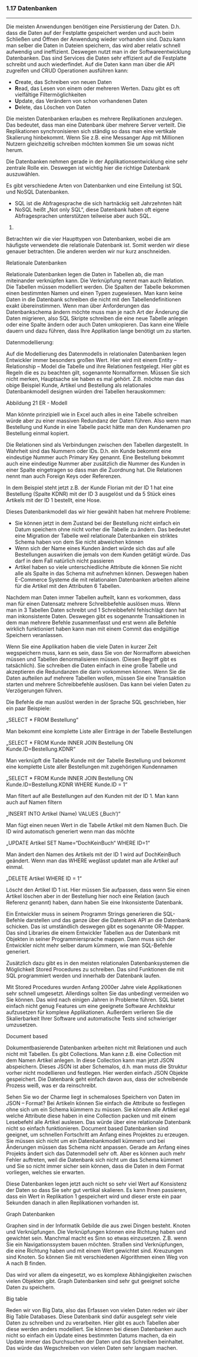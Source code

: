 ### 1.17 Datenbanken
---

Die meisten Anwendungen benötigen eine Persistierung der Daten. D.h. dass die Daten auf der Festplatte gespeichert werden und auch beim Schließen und Öffnen der Anwendung wieder vorhanden sind. Dazu kann man selber die Daten in Dateien speichern, das wird aber relativ schnell aufwendig und ineffizient. Deswegen nutzt man in der Softwareentwicklung Datenbanken. Das sind Services die Daten sehr effizient auf die Festplatte schreibt und auch wiederfindet. Auf die Daten kann man über die API zugreifen und CRUD Operationen ausführen kann:

- **C**reate, das Schreiben von neuen Daten
- **R**ead, das Lesen von einem oder mehreren Werten. Dazu gibt es oft vielfältige Filtermöglichkeiten
- **U**pdate, das Verändern von schon vorhandenen Daten
- **D**elete, das Löschen von Daten

Die meisten Datenbanken erlauben es mehrere Replikationen anzulegen. Das bedeutet, dass man eine Datenbank über mehrere Server verteilt. Die Replikationen synchronisieren sich ständig so dass man eine vertikale Skalierung hinbekommt. Wenn Sie z.B. eine Messanger App mit Millionen Nutzern gleichzeitig schreiben möchten kommen Sie um sowas nicht herum.

Die Datenbanken nehmen gerade in der Applikationsentwicklung eine sehr zentrale Rolle ein. Deswegen ist wichtig hier die richtige Datenbank auszuwählen.

Es gibt verschiedene Arten von Datenbanken und eine Einteilung ist SQL und NoSQL Datenbanken.   

- SQL ist die Abfragesprache die sich hartnäckig seit Jahrzehnten hält
- NoSQL heißt „Not only SQL“, diese Datenbank haben oft eigene Abfragesprachen unterstützen teilweise aber auch SQL.
1. 

Betrachten wir die vier Haupttypen von Datenbanken, wobei die am häufigste verwendete die relationale Datenbank ist. Somit werden wir diese genauer betrachten. Die anderen werden wir nur kurz anschneiden.

Relationale Datenbanken

Relationale Datenbanken legen die Daten in Tabellen ab, die man miteinander verknüpfen kann. Die Verknüpfung nennt man auch Relation. Die Tabellen müssen modelliert werden. Die Spalten der Tabelle bekommen einen bestimmten Namen und einen Typen zugewiesen. Man kann keine Daten in die Datenbank schreiben die nicht mit den Tabellendefinitionen exakt übereinstimmen. Wenn man über Anforderungen das Datenbankschema ändern möchte muss man je nach Art der Änderung die Daten migrieren, also SQL Skripte schreiben die eine neue Tabelle anlegen oder eine Spalte ändern oder auch Daten umkopieren. Das kann eine Weile dauern und dazu führen, dass Ihre Applikation lange benötigt um zu starten.

Datenmodellierung:

Auf die Modellierung des Datenmodells in relationalen Datenbanken legen Entwickler immer besonders großen Wert. Hier wird mit einem Entity – Relationship – Model die Tabelle und ihre Relationen festgelegt. Hier gibt es Regeln die es zu beachten gilt, sogenannte Normalformen. Müssen Sie sich nicht merken, Hauptsache sie haben es mal gehört. Z.B. möchte man das obige Beispiel Kunde, Artikel und Bestellung als relationales Datenbankmodell designen würden drei Tabellen herauskommen:

Abbildung 21 ER - Modell

 

Man könnte prinzipiell wie in Excel auch alles in eine Tabelle schreiben würde aber zu einer massiven Redundanz der Daten führen. Also wenn man Bestellung und Kunde in eine Tabelle packt hätte man den Kundenamen pro Bestellung einmal kopiert.

Die Relationen sind als Verbindungen zwischen den Tabellen dargestellt. In Wahrheit sind das Nummern oder IDs. D.h. ein Kunde bekommt eine eindeutige Nummer auch Primary Key genannt. Eine Bestellung bekommt auch eine eindeutige Nummer aber zusätzlich die Nummer des Kunden in einer Spalte eingetragen so dass man die Zuordnung hat. Die Relationen nennt man auch Foreign Keys oder Referenzen.

In dem Beispiel steht jetzt z.B. der Kunde Florian mit der ID 1 hat eine Bestellung (Spalte KDNR) mit der ID 3 ausgelöst und da 5 Stück eines Artikels mit der ID 1 bestellt, eine Hose. 

Dieses Datenbankmodell das wir hier gewählt haben hat mehrere Probleme: 

- Sie können jetzt in dem Zustand bei der Bestellung nicht einfach ein Datum speichern ohne nicht vorher die Tabelle zu ändern. Das bedeutet eine Migration der Tabelle weil relationale Datenbanken ein striktes Schema haben von dem Sie nicht abweichen können
- Wenn sich der Name eines Kunden ändert würde sich das auf alle Bestellungen auswirken die jemals von dem Kunden getätigt würde. Das darf in dem Fall natürlich nicht passieren
- Artikel haben so viele unterschiedliche Attribute die können Sie nicht alle als Spalte in das Schema mit aufnehmen können. Deswegen haben E-Commerce Systeme die mit relationalen Datenbanken arbeiten alleine für die Artikel mit den Attributen 6 Tabellen.

Nachdem man Daten immer Tabellen aufteilt, kann es vorkommen, dass man für einen Datensatz mehrere Schreibbefehle auslösen muss. Wenn man in 3 Tabellen Daten schreibt und 1 Schreibbefehl fehlschlägt dann hat man inkonsistente Daten. Deswegen gibt es sogenannte Transaktionen in dem man mehrere Befehle zusammenfasst und erst wenn alle Befehle wirklich funktioniert haben kann man mit einem Commit das endgültige Speichern veranlassen.

Wenn Sie eine Applikation haben die viele Daten in kurzer Zeit wegspeichern muss, kann es sein, dass Sie von der Normalform abweichen müssen und Tabellen denormalisieren müssen. (Diesen Begriff gibt es tatsächlich). Sie schreiben die Daten einfach in eine große Tabelle und akzeptieren die Redundanzen die darin vorkommen können. Wenn Sie die Daten aufteilen auf mehrere Tabellen wollen, müssen Sie eine Transaktion starten und mehrere Schreibbefehle auslösen. Das kann bei vielen Daten zu Verzögerungen führen.

Die Befehle die man auslöst werden in der Sprache SQL geschrieben, hier ein paar Beispiele:

„SELECT * FROM Bestellung“

Man bekommt eine komplette Liste aller Einträge in der Tabelle Bestellungen

„SELECT * FROM Kunde INNER JOIN Bestellung ON Kunde.ID=Bestellung.KDNR“

Man verknüpft die Tabelle Kunde mit der Tabelle Bestellung und bekommt eine komplette Liste aller Bestellungen mit zugehörigen Kundennamen

„SELECT * FROM Kunde INNER JOIN Bestellung ON Kunde.ID=Bestellung.KDNR WHERE Kunde.ID = 1“

Man filtert auf alle Bestellungen auf den Kunden mit der ID 1. Man kann auch auf Namen filtern

„INSERT INTO Artikel (Name) VALUES (‚Buch‘)“

Man fügt einen neuen Wert in die Tabelle Artikel mit dem Namen Buch. Die ID wird automatisch generiert wenn man das möchte

„UPDATE Artikel SET Name=“DochKeinBuch“ WHERE ID=1“

Man ändert den Namen des Artikels mit der ID 1 wird auf DochKeinBuch geändert. Wenn man das WHERE weglässt updatet man alle Artikel auf einmal.

„DELETE Artikel WHERE ID = 1“

Löscht den Artikel ID 1 ist. Hier müssen Sie aufpassen, dass wenn Sie einen Artikel löschen aber in der Bestellung hier noch eine Relation (auch Referenz genannt) haben, dann haben Sie eine Inkonsistente Datenbank.

Ein Entwickler muss in seinem Programm Strings generieren die SQL-Befehle darstellen und das ganze über die Datenbank API an die Datenbank schicken. Das ist umständlich deswegen gibt es sogenannte OR-Mapper. Das sind Libraries die einem Entwickler Tabellen aus der Datenbank mit Objekten in seiner Programmiersprache mappen. Dann muss sich der Entwickler nicht mehr selber darum kümmern, wie man SQL-Befehle generiert.

Zusätzlich dazu gibt es in den meisten relationalen Datenbanksystemen die Möglichkeit Stored Procedures zu schreiben. Das sind Funktionen die mit SQL programmiert werden und innerhalb der Datenbank laufen. 

Mit Stored Procedures wurden Anfang 2000er Jahre viele Applikationen sehr schnell umgesetzt. Allerdings sollten Sie das unbedingt vermeiden wo Sie können. Das wird nach einigen Jahren in Probleme führen. SQL bietet einfach nicht genug Features um eine geeignete Software Architektur aufzusetzen für komplexe Applikationen. Außerdem verlieren Sie die Skalierbarkeit Ihrer Software und automatische Tests sind schwieriger umzusetzen.

Document based

Dokumentbasierende Datenbanken arbeiten nicht mit Relationen und auch nicht mit Tabellen. Es gibt Collections. Man kann z.B. eine Collection mit dem Namen Artikel anlegen. In diese Collection kann man jetzt JSON abspeichern. Dieses JSON ist aber Schemalos, d.h. man muss die Struktur vorher nicht modellieren und festlegen. Hier werden einfach JSON Objekte gespeichert. Die Datenbank geht einfach davon aus, dass der schreibende Prozess weiß, was er da reinschreibt. 

Sehen Sie wo der Charme liegt in schemaloses Speichern von Daten im JSON – Format? Bei Artikeln können Sie einfach die Attribute so festlegen ohne sich um ein Schema kümmern zu müssen. Sie können alle Artikel egal welche Attribute diese haben in eine Collection packen und mit einem Lesebefehl alle Artikel auslesen. Das würde über eine relationale Datenbank nicht so einfach funktionieren. Document based Datenbanken sind geeignet, um schnellen Fortschritt am Anfang eines Projektes zu erzeugen. Sie müssen sich nicht um ein Datenbankmodell kümmern und bei Änderungen müssen das Schema nicht anpassen. Gerade am Anfang eines Projekts ändert sich das Datenmodell sehr oft. Aber es können auch mehr Fehler auftreten, weil die Datenbank sich nicht um das Schema kümmert und Sie so nicht immer sicher sein können, dass die Daten in dem Format vorliegen, welches sie erwarten.

Diese Datenbanken legen jetzt auch nicht so sehr viel Wert auf Konsistenz der Daten so dass Sie sehr gut vertikal skalieren. Es kann Ihnen passieren, dass ein Wert in Replikation 1 gespeichert wird und dieser erste ein paar Sekunden danach in allen Replikationen vorhanden ist.

Graph Datenbanken

Graphen sind in der Informatik Gebilde die aus zwei Dingen besteht. Knoten und Verknüpfungen. Die Verknüpfungen können eine Richtung haben und gewichtet sein. Manchmal macht es Sinn so etwas einzusetzen. Z.B. wenn Sie ein Navigationssystem bauen möchten. Straßen sind Verknüpfungen, die eine Richtung haben und mit einem Wert gewichtet sind. Kreuzungen sind Knoten. So können Sie mit verschiedenen Algorithmen einen Weg von A nach B finden.

Das wird vor allem da eingesetzt, wo es komplexe Abhängigkeiten zwischen vielen Objekten gibt. Graph Datenbanken sind sehr gut geeignet solche Daten zu speichern. 

Big table

Reden wir von Big Data, also das Erfassen von vielen Daten reden wir über Big Table Databases. Diese Datenbank sind dafür ausgelegt sehr viele Daten zu schreiben und zu verarbeiten. Hier gibt es auch Tabellen aber diese werden anders modelliert. Sie können bei diesen Datenbanken auch nicht so einfach ein Update eines bestimmten Datums machen, da ein Update immer das Durchsuchen der Daten und das Schreiben beinhaltet. Das würde das Wegschreiben von vielen Daten sehr langsam machen.   
